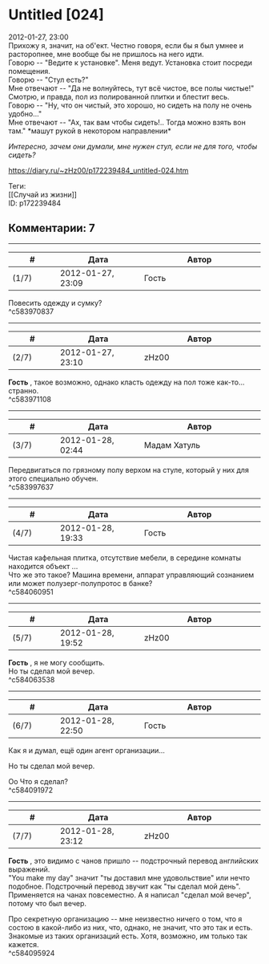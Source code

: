 Untitled [024]
==============

  
2012-01-27, 23:00  
 Прихожу я, значит, на об'ект.  Честно говоря, если бы я был умнее и расторопнее, мне вообще бы не пришлось на него идти.    
 Говорю -- "Ведите к установке". Меня ведут. Установка стоит посреди помещения.   
 Говорю -- "Стул есть?"   
 Мне отвечают -- "Да не волнуйтесь, тут всё чистое, все полы чистые!"   
 Смотрю, и правда, пол из полированной плитки и блестит весь.   
 Говорю -- "Ну, что он чистый, это хорошо, но сидеть на полу не очень удобно..."   
 Мне отвечают -- "Ах, так вам чтобы сидеть!.. Тогда можно взять вон там." \*машут рукой в некотором направлении\*   
   
  *Интересно, зачем они думали, мне нужен стул, если не для того, чтобы сидеть?*    
  
<https://diary.ru/~zHz00/p172239484_untitled-024.htm>  
  
Теги:  
[[Случай из жизни]]  
ID: p172239484  


Комментарии: 7
--------------

  


---



|         #         |              Дата              |                     Автор                     |           ID           |
| --- | --- | --- | --- |
| (1/7) | 2012-01-27, 23:09 | Гость | c583970837 |

  
 Повесить одежду и сумку?   
 ^c583970837

---



|         #         |              Дата              |                     Автор                     |           ID           |
| --- | --- | --- | --- |
| (2/7) | 2012-01-27, 23:10 | zHz00 | c583971108 |

  
  **Гость**  , такое возможно, однако класть одежду на пол тоже как-то... странно.   
 ^c583971108

---



|         #         |              Дата              |                     Автор                     |           ID           |
| --- | --- | --- | --- |
| (3/7) | 2012-01-28, 02:44 | Мадам Хатуль | c583997637 |

  
 Передвигаться по грязному полу верхом на стуле, который у них для этого специально обучен.   
 ^c583997637

---



|         #         |              Дата              |                     Автор                     |           ID           |
| --- | --- | --- | --- |
| (4/7) | 2012-01-28, 19:33 | Гость | c584060951 |

  
  Чистая  кафельная плитка, отсутствие мебели, в середине комнаты находится  объект  ...   
 Что же это такое? Машина времени, аппарат управляющий сознанием или может полузерг-полупротос в банке?   
 ^c584060951

---



|         #         |              Дата              |                     Автор                     |           ID           |
| --- | --- | --- | --- |
| (5/7) | 2012-01-28, 19:52 | zHz00 | c584063538 |

  
  **Гость**  , я не могу сообщить.   
 Но ты сделал мой вечер.   
 ^c584063538

---



|         #         |              Дата              |                     Автор                     |           ID           |
| --- | --- | --- | --- |
| (6/7) | 2012-01-28, 22:50 | Гость | c584091972 |

  
 Как я и думал, ещё один агент организации...   
   
  Но ты сделал мой вечер.    
   
 Оо Что я сделал?   
 ^c584091972

---



|         #         |              Дата              |                     Автор                     |           ID           |
| --- | --- | --- | --- |
| (7/7) | 2012-01-28, 23:12 | zHz00 | c584095924 |

  
  **Гость**  , это видимо с чанов пришло -- подстрочный перевод английских выражений.   
 "You make my day" значит "ты доставил мне удовольствие" или нечто подобное. Подстрочный перевод звучит как "ты сделал мой день". Применяется на чанах повсеместно. А я написал "сделал мой вечер", потому что был вечер.   
   
 Про секретную организацию -- мне неизвестно ничего о том, что я состою в какой-либо из них, что, однако, не значит, что это так и есть. Знакомые из таких организаций есть. Хотя, возможно, им только так кажется.   
 ^c584095924